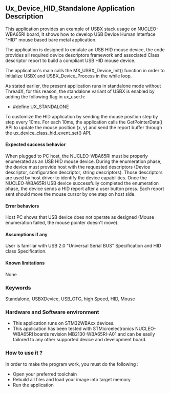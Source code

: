 ## <b>Ux_Device_HID_Standalone Application Description </b>

This application provides an example of USBX stack usage on NUCLEO-WBA65RI board,
It shows how to develop USB Device Human Interface "HID" mouse based bare metal application.

The application is designed to emulate an USB HID mouse device, the code provides all required device descriptors framework
and associated Class descriptor report to build a compliant USB HID mouse device.

The application's main calls the MX_USBX_Device_Init() function in order to Initialize USBX and USBX_Device_Process in the while loop.

As stated earlier, the present application runs in standalone mode without ThreadX, for this reason, the standalone variant of USBX is enabled by adding the following flag in ux_user.h:

 - #define UX_STANDALONE

To customize the HID application by sending the mouse position step by step every 10ms.
For each 10ms, the application calls the GetPointerData() API to update the mouse position (x, y) and send
the report buffer through the ux_device_class_hid_event_set() API.

#### <b>Expected success behavior</b>

When plugged to PC host, the NUCLEO-WBA65RI must be properly enumerated as an USB HID mouse device.
During the enumeration phase, the device must provide host with the requested descriptors (Device descriptor, configuration descriptor, string descriptors).
Those descriptors are used by host driver to identify the device capabilities. Once the NUCLEO-WBA65RI USB device successfully completed the enumeration phase, the device sends a HID report after a user button press.
Each report sent should move the mouse cursor by one step on host side.

#### <b>Error behaviors</b>

Host PC shows that USB device does not operate as designed (Mouse enumeration failed, the mouse pointer doesn't move).

#### <b>Assumptions if any</b>

User is familiar with USB 2.0 "Universal Serial BUS" Specification and HID class Specification.

#### <b> Known limitations</b>

None

### <b>Keywords</b>

Standalone, USBXDevice, USB_OTG, high Speed, HID, Mouse

### <b>Hardware and Software environment</b>
  - This application runs on STM32WBAxx devices.
  - This application has been tested with STMicroelectronics NUCLEO-WBA65RI boards revision MB2130-WBA65RI-A01 and can be easily tailored to any other supported device and development board.

### <b>How to use it ?</b>

In order to make the program work, you must do the following :

 - Open your preferred toolchain
 - Rebuild all files and load your image into target memory
 - Run the application